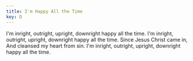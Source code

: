 ```yaml
---
title: I'm Happy All the Time
key: D
---
```


I'm inright, outright, upright, downright 
happy all the time.
I'm inright, outright, upright, downright 
happy all the time.
Since Jesus Christ came in,
And cleansed my heart from sin. 
I'm inright, outright, upright, downright
happy all the time.
